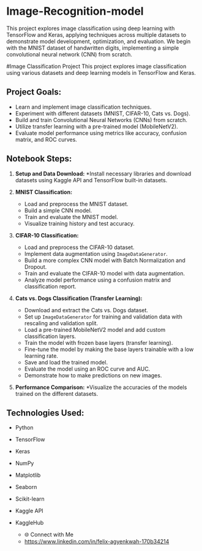 # Image-Recognition-model
This project explores image classification using deep learning with TensorFlow and Keras, applying techniques across multiple datasets to demonstrate model development, optimization, and evaluation.  We begin with the MNIST dataset of handwritten digits, implementing a simple convolutional neural network (CNN) from scratch. 

#Image Classification Project
This project explores image classification using various datasets and deep learning models in TensorFlow and Keras.

## Project Goals:

*   Learn and implement image classification techniques.
*   Experiment with different datasets (MNIST, CIFAR-10, Cats vs. Dogs).
*   Build and train Convolutional Neural Networks (CNNs) from scratch.
*   Utilize transfer learning with a pre-trained model (MobileNetV2).
*   Evaluate model performance using metrics like accuracy, confusion matrix, and ROC curves.

## Notebook Steps:

1.  **Setup and Data Download:**
   *Install necessary libraries and download datasets using Kaggle API and TensorFlow built-in datasets.
    
4.  **MNIST Classification:**
    *   Load and preprocess the MNIST dataset.
    *   Build a simple CNN model.
    *   Train and evaluate the MNIST model.
    *   Visualize training history and test accuracy.
      
5.  **CIFAR-10 Classification:**
    *   Load and preprocess the CIFAR-10 dataset.
    *   Implement data augmentation using `ImageDataGenerator`.
    *   Build a more complex CNN model with Batch Normalization and Dropout.
    *   Train and evaluate the CIFAR-10 model with data augmentation.
    *   Analyze model performance using a confusion matrix and classification report.
      
6.  **Cats vs. Dogs Classification (Transfer Learning):**
    *   Download and extract the Cats vs. Dogs dataset.
    *   Set up `ImageDataGenerator` for training and validation data with rescaling and validation split.
    *   Load a pre-trained MobileNetV2 model and add custom classification layers.
    *   Train the model with frozen base layers (transfer learning).
    *   Fine-tune the model by making the base layers trainable with a low learning rate.
    *   Save and load the trained model.
    *   Evaluate the model using an ROC curve and AUC.
    *   Demonstrate how to make predictions on new images.
      
7.  **Performance Comparison:**
   *Visualize the accuracies of the models trained on the different datasets.

## Technologies Used:

*   Python
*   TensorFlow
*   Keras
*   NumPy
*   Matplotlib
*   Seaborn
*   Scikit-learn
*   Kaggle API
*   KaggleHub

    *   🌐 Connect with Me
    *   https://www.linkedin.com/in/felix-agyenkwah-170b34214
      


